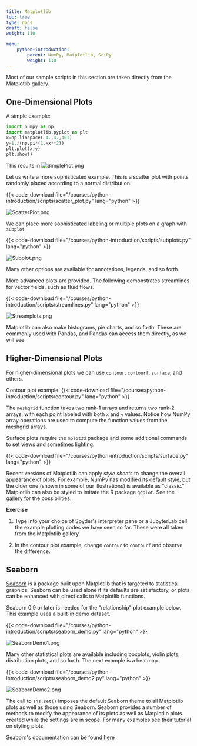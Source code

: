 ```yaml
---
title: Matplotlib
toc: true
type: docs
draft: false
weight: 110

menu:
    python-introduction:
        parent: NumPy, Matplotlib, SciPy
        weight: 110
---
```


Most of our sample scripts in this section are taken directly from the Matplotlib [gallery](https://matplotlib.org/stable/gallery/index.html).

## One-Dimensional Plots

A simple example:

```python
import numpy as np
import matplotlib.pyplot as plt
x=np.linspace(-4.,4.,401)
y=1./(np.pi*(1.+x**2))
plt.plot(x,y)
plt.show()
```
This results in
![SimplePlot.png](/courses/python-introduction/imgs/SimplePlot.png)

Let us write a more sophisticated example.  This is a scatter plot with points randomly placed according to a normal distribution.

{{< code-download file="/courses/python-introduction/scripts/scatter_plot.py" lang="python" >}}

![ScatterPlot.png](/courses/python-introduction/imgs/ScatterPlot.png)

We can place more sophisticated labeling or multiple plots on a graph with `subplot`

{{< code-download file="/courses/python-introduction/scripts/subplots.py" lang="python" >}}

![Subplot.png](/courses/python-introduction/imgs/Subplot.png)

Many other options are available for annotations, legends, and so forth.

More advanced plots are provided.  The following demonstrates streamlines for vector fields, such as fluid flows.

{{< code-download file="/courses/python-introduction/scripts/streamlines.py" lang="python" >}}

![Streamplots.png](/courses/python-introduction/imgs/Streamplots.png)

Matplotlib can also make histograms, pie charts, and so forth.  These are commonly used with Pandas, and Pandas can access them directly, as we will see.

## Higher-Dimensional Plots

For higher-dimensional plots we can use `contour`, `contourf`, `surface`, and others.

Contour plot example:
{{< code-download file="/courses/python-introduction/scripts/contour.py" lang="python" >}}

The `meshgrid` function takes two rank-1 arrays and returns two rank-2 arrays, with each point labeled with both `x` and `y` values.  Notice how NumPy array operations are used to compute the function values from the meshgrid arrays.

Surface plots require the `mplot3d` package and some additional commands to set views and sometimes lighting.  

{{< code-download file="/courses/python-introduction/scripts/surface.py" lang="python" >}}

Recent versions of Matplotlib can apply _style sheets_ to change the overall appearance of plots.  For example, NumPy has modified its default style, but the older one (shown in some of our illustrations) is available as "classic."  Matplotlib can also be styled to imitate the R package `ggplot`.  See the [gallery](https://matplotlib.org/gallery/style_sheets/style_sheets_reference.html#sphx-glr-gallery-style-sheets-style-sheets-reference-py)
for the possibilities.

**Exercise**

1. Type into your choice of Spyder's interpreter pane or a JupyterLab cell the example plotting codes we have seen so far.  These were all taken from the Matplotlib gallery.

2. In the contour plot example, change `contour` to `contourf` and observe the difference.

## Seaborn

[Seaborn](https://seaborn.pydata.org/index.html) is a package built upon Matplotlib that is targeted to statistical graphics.  Seaborn can be used alone if its defaults are satisfactory, or plots can be enhanced with direct calls to Matplotlib functions.

Seaborn 0.9 or later is needed for the "relationship" plot example below. This example uses a built-in demo dataset.

{{< code-download file="/courses/python-introduction/scripts/seaborn_demo.py" lang="python" >}}

![SeabornDemo1.png](/courses/python-introduction/imgs/SeabornDemo1.png)

Many other statistical plots are available including boxplots, violin plots, distribution plots, and so forth.  The next example is a heatmap.

{{< code-download file="/courses/python-introduction/scripts/seaborn_demo2.py" lang="python" >}}

![SeabornDemo2.png](/courses/python-introduction/imgs/SeabornDemo2.png)

The call to `sns.set()` imposes the default Seaborn theme to all Matplotlib plots as well as those using Seaborn.  Seaborn provides a number of methods to modify the appearance of its plots as well as Matplotlib plots created while the settings are in scope.  For many examples see their [tutorial](https://seaborn.pydata.org/tutorial/aesthetics.html#aesthetics-tutorial) on styling plots.

Seaborn's documentation can be found [here](https://seaborn.pydata.org/)

